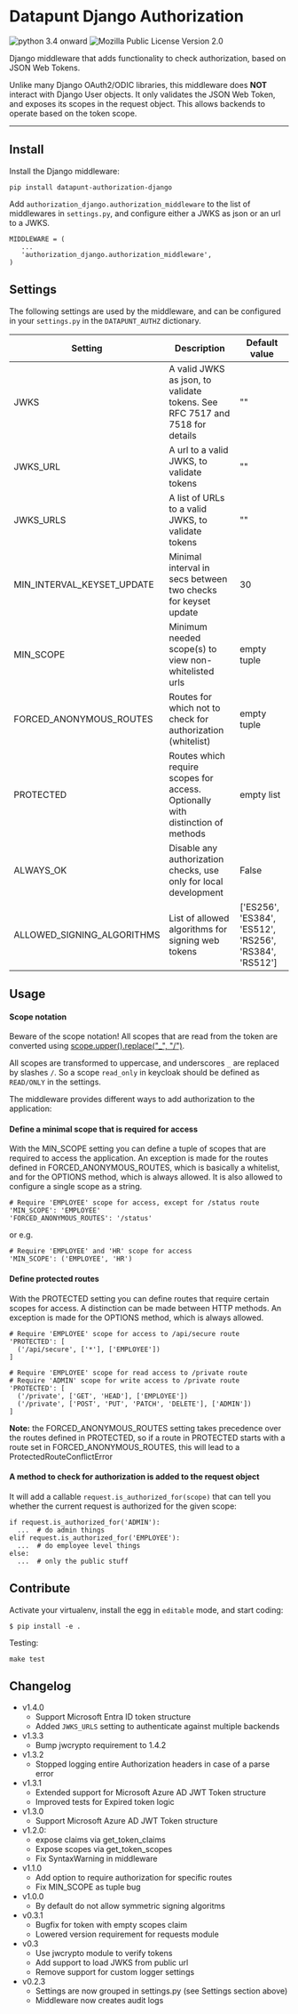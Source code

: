 Datapunt Django Authorization
=============================

![python 3.4 onward](https://img.shields.io/badge/python-3.4%2C%203.5%2C%203.6-blue.svg)
![Mozilla Public License Version 2.0](https://img.shields.io/badge/license-MPLv2.0-blue.svg)

Django middleware that adds functionality to check authorization, based on JSON Web Tokens.

Unlike many Django OAuth2/ODIC libraries, this middleware does **NOT** interact with Django User objects.
It only validates the JSON Web Token, and exposes its scopes in the request object.
This allows backends to operate based on the token scope.

---------------------

Install
-------

Install the Django middleware:
```
pip install datapunt-authorization-django
```

Add `authorization_django.authorization_middleware` to the list of middlewares
in `settings.py`, and configure either a JWKS as json or an url to a JWKS.

```
MIDDLEWARE = (
   ...
   'authorization_django.authorization_middleware',
)
```

Settings
--------

The following settings are used by the middleware, and can be configured in
your ``settings.py`` in the ``DATAPUNT_AUTHZ`` dictionary.

| Setting | Description | Default value |
| ------- | ----------- | ------------- |
| JWKS | A valid JWKS as json, to validate tokens. See RFC 7517 and 7518 for details | "" |
| JWKS_URL | A url to a valid JWKS, to validate tokens | "" |
| JWKS_URLS | A list of URLs to a valid JWKS, to validate tokens | "" |
| MIN_INTERVAL_KEYSET_UPDATE | Minimal interval in secs between two checks for keyset update | 30 |
| MIN_SCOPE | Minimum needed scope(s) to view non-whitelisted urls | empty tuple |
| FORCED_ANONYMOUS_ROUTES | Routes for which not to check for authorization (whitelist)| empty tuple |
| PROTECTED | Routes which require scopes for access. Optionally with distinction of methods | empty list |
| ALWAYS_OK | Disable any authorization checks, use only for local development| False |
| ALLOWED_SIGNING_ALGORITHMS | List of allowed algorithms for signing web tokens | ['ES256', 'ES384', 'ES512', 'RS256', 'RS384', 'RS512']|

Usage
-----

#### Scope notation
Beware of the scope notation! All scopes that are read from the token are converted using [scope.upper().replace("_", "/")](https://github.com/Amsterdam/authorization_django/blob/d702ea2a78b994d3e38ed576d309658f04820fa0/authorization_django/middleware.py#L184). 

All scopes are transformed to uppercase, and underscores `_` are replaced by slashes `/`. So a scope `read_only` in keycloak should be defined as `READ/ONLY` in the settings.

The middleware provides different ways to add authorization to the application:

#### Define a minimal scope that is required for access
With the MIN_SCOPE setting you can define a tuple of scopes that are required to access the application. An exception is made for the routes defined in FORCED_ANONYMOUS_ROUTES, which is basically a whitelist, and for the OPTIONS method, which is always allowed. It is also allowed to configure a single scope as a string.
```
# Require 'EMPLOYEE' scope for access, except for /status route
'MIN_SCOPE': 'EMPLOYEE'
'FORCED_ANONYMOUS_ROUTES': '/status'
```
or e.g.
```
# Require 'EMPLOYEE' and 'HR' scope for access
'MIN_SCOPE': ('EMPLOYEE', 'HR')
```

#### Define protected routes
With the PROTECTED setting you can define routes that require certain scopes for access. A distinction can be made between HTTP methods. An exception is made for the OPTIONS method, which is always allowed.
```
# Require 'EMPLOYEE' scope for access to /api/secure route
'PROTECTED': [
  ('/api/secure', ['*'], ['EMPLOYEE'])
]
```
```
# Require 'EMPLOYEE' scope for read access to /private route
# Require 'ADMIN' scope for write access to /private route
'PROTECTED': [
  ('/private', ['GET', 'HEAD'], ['EMPLOYEE'])
  ('/private', ['POST', 'PUT', 'PATCH', 'DELETE'], ['ADMIN'])
]
```
**Note:** the FORCED_ANONYMOUS_ROUTES setting takes precedence over the routes defined in PROTECTED, so if a route in PROTECTED starts with a route set in FORCED_ANONYMOUS_ROUTES, this will lead to a ProtectedRouteConflictError

#### A method to check for authorization is added to the request object
It will add a callable `request.is_authorized_for(scope)`
that can tell you whether the current request is authorized for the given
scope:

```
if request.is_authorized_for('ADMIN'):
  ...  # do admin things
elif request.is_authorized_for('EMPLOYEE'):
  ...  # do employee level things
else:
  ...  # only the public stuff
```

Contribute
----------

Activate your virtualenv, install the egg in `editable` mode, and start coding:
```
$ pip install -e .
```

Testing:
```
make test
```

Changelog
---------
- v1.4.0
  * Support Microsoft Entra ID token structure
  * Added `JWKS_URLS` setting to authenticate against multiple backends
- v1.3.3
  * Bump jwcrypto requirement to 1.4.2
- v1.3.2
  * Stopped logging entire Authorization headers in case of a parse error
- v1.3.1
  * Extended support for Microsoft Azure AD JWT Token structure
  * Improved tests for Expired token logic
- v1.3.0
  * Support Microsoft Azure AD JWT Token structure
- v1.2.0:
  * expose claims via get_token_claims
  * Expose scopes via get_token_scopes
  * Fix SyntaxWarning in middleware
- v1.1.0
  * Add option to require authorization for specific routes
  * Fix MIN_SCOPE as tuple bug
- v1.0.0
  * By default do not allow symmetric signing algoritms
- v0.3.1
  * Bugfix for token with empty scopes claim
  * Lowered version requirement for requests module
- v0.3
  * Use jwcrypto module to verify tokens
  * Add support to load JWKS from public url
  * Remove support for custom logger settings
- v0.2.3
  * Settings are now grouped in settings.py (see Settings section above)
  * Middleware now creates audit logs
